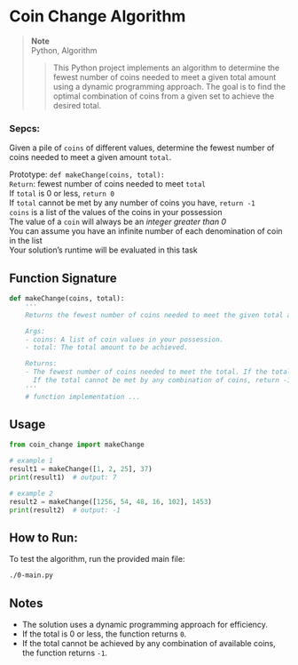 # Coin Change Algorithm

> **Note**  
> Python, Algorithm  
>> This Python project implements an algorithm to determine the fewest number of coins needed to meet a given total amount using a dynamic programming approach. The goal is to find the optimal combination of coins from a given set to achieve the desired total.

### Sepcs:
Given a pile of `coins` of different values, determine the fewest number of coins needed to meet a given amount `total`.

Prototype: `def makeChange(coins, total):`  
`Return`: fewest number of coins needed to meet `total`  
If `total` is 0 or less, `return 0`  
If `total` cannot be met by any number of coins you have, `return -1`  
`coins` is a list of the values of the coins in your possession  
The value of a `coin` will always be an *integer greater than 0*  
You can assume you have an infinite number of each denomination of coin in the list  
Your solution’s runtime will be evaluated in this task  


## Function Signature

```python
def makeChange(coins, total):
    '''
    Returns the fewest number of coins needed to meet the given total amount.

    Args:
    - coins: A list of coin values in your possession.
    - total: The total amount to be achieved.

    Returns:
    - The fewest number of coins needed to meet the total. If the total is 0 or less, return 0.
      If the total cannot be met by any combination of coins, return -1.
    '''
    # function implementation ...
```

## Usage

```python
from coin_change import makeChange

# example 1
result1 = makeChange([1, 2, 25], 37)
print(result1)  # output: 7

# example 2
result2 = makeChange([1256, 54, 48, 16, 102], 1453)
print(result2)  # output: -1
```

## How to Run:

To test the algorithm, run the provided main file:

```bash
./0-main.py
```

## Notes

- The solution uses a dynamic programming approach for efficiency.
- If the total is 0 or less, the function returns `0`.
- If the total cannot be achieved by any combination of available coins, the function returns `-1`.
